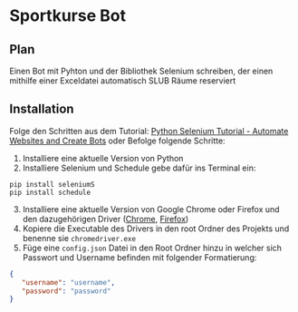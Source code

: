 # Sportkurse Bot

## Plan
Einen Bot mit Pyhton und der Bibliothek Selenium schreiben, der einen mithilfe einer Exceldatei automatisch SLUB Räume reserviert

## Installation
Folge den Schritten aus dem Tutorial: [Python Selenium Tutorial - Automate Websites and Create Bots](https://www.youtube.com/watch?v=NB8OceGZGjA) oder Befolge folgende Schritte:

1. Installiere eine aktuelle Version von Python
2. Installiere Selenium und Schedule gebe dafür ins Terminal ein:
```terminal
pip install seleniumS
pip install schedule
```
3. Installiere eine aktuelle Version von Google Chrome oder Firefox und den dazugehörigen Driver ([Chrome](https://sites.google.com/chromium.org/driver/), [Firefox](https://github.com/mozilla/geckodriver))
4. Kopiere die Executable des Drivers in den root Ordner des Projekts und benenne sie ``` chromedriver.exe ```
5. Füge eine ``` config.json ``` Datei in den Root Ordner hinzu in welcher sich Passwort und Username befinden mit folgender Formatierung:
```json
{
   "username": "username",
   "password": "password"
}
```